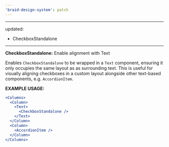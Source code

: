 ```yaml
---
'braid-design-system': patch
---
```


---
updated:
  - CheckboxStandalone
---

**CheckboxStandalone:** Enable alignment with Text

Enables `CheckboxStandalone` to be wrapped in a `Text` component, ensuring it only occupies the same layout as as surrounding text.
This is useful for visually aligning checkboxes in a custom layout alongside other text-based components, e.g. `AccordionItem`.

**EXAMPLE USAGE:**
```jsx
<Columns>
  <Column>
    <Text>
      <CheckboxStandalone />
    </Text>
  </Column>
  <Column>
    <AccordionItem />
  </Column>
</Columns>
```
